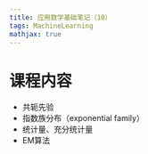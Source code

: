 ```yaml
---
title: 应用数学基础笔记（10）
tags: MachineLearning
mathjax: true
---
```


# 课程内容
+ 共轭先验
+ 指数族分布（exponential family）
+ 统计量、充分统计量
+ EM算法
